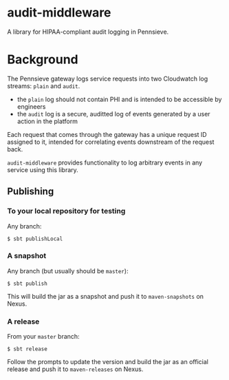 # audit-middleware

A library for HIPAA-compliant audit logging in Pennsieve.

# Background

The Pennsieve gateway logs service requests into two Cloudwatch log streams: 
`plain` and `audit`. 

* the `plain` log should not contain PHI and is intended to be accessible by 
  engineers
* the `audit` log is a secure, auditted log of events generated by a user 
  action in the platform

Each request that comes through the gateway has a unique request ID assigned 
to it, intended for correlating events downstream of the request back. 

`audit-middleware` provides functionality to log arbitrary events in any
service using this library.

## Publishing

### To your local repository for testing

Any branch:

```
$ sbt publishLocal
```

### A snapshot

Any branch (but usually should be `master`):

```
$ sbt publish
```
This will build the jar as a snapshot and push it to `maven-snapshots` on Nexus.

### A release

From your `master` branch:

```
$ sbt release
```

Follow the prompts to update the version and build the jar as an official 
release and push it to `maven-releases` on Nexus.
